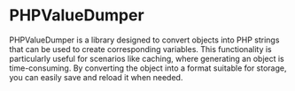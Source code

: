 # PHPValueDumper
PHPValueDumper is a library designed to convert objects into PHP strings that can be used to create corresponding variables. This functionality is particularly useful for scenarios like caching, where generating an object is time-consuming. By converting the object into a format suitable for storage, you can easily save and reload it when needed.
